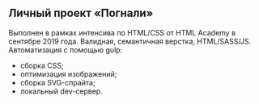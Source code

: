 ## Личный проект «Погнали» 

Выполнен в рамках интенсива по HTML/CSS от HTML Academy в сентябре 2019 года. Валидная, семантичная верстка, HTML/SASS/JS. Автоматизация с помощью gulp:
* сборка CSS;
* оптимизация изображений;
* сборка SVG-спрайта;
* локальный dev-сервер.
